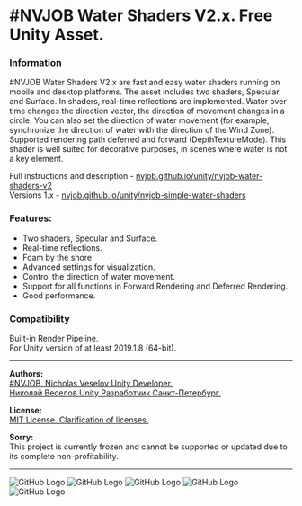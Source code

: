 # #NVJOB Water Shaders V2.x. Free Unity Asset.

### Information

#NVJOB Water Shaders V2.x are fast and easy water shaders running on mobile and desktop platforms. The asset includes two shaders, Specular and Surface. 
In shaders, real-time reflections are implemented. Water over time changes the direction vector, the direction of movement changes in a circle. 
You can also set the direction of water movement (for example, synchronize the direction of water with the direction of the Wind Zone). 
Supported rendering path deferred and forward (DepthTextureMode).
This shader is well suited for decorative purposes, in scenes where water is not a key element.

Full instructions and description - [nvjob.github.io/unity/nvjob-water-shaders-v2](https://nvjob.github.io/unity/nvjob-water-shaders-v2)<br>
Versions 1.x - [nvjob.github.io/unity/nvjob-simple-water-shaders](https://nvjob.github.io/unity/nvjob-simple-water-shaders)<br>

### Features:
- Two shaders, Specular and Surface.
- Real-time reflections.
- Foam by the shore.
- Advanced settings for visualization.
- Control the direction of water movement.
- Support for all functions in Forward Rendering and Deferred Rendering.
- Good performance.

### Compatibility

Built-in Render Pipeline.<br>
For Unity version of at least 2019.1.8 (64-bit).

-------------------------------------------------------------------

**Authors:** <br>
[#NVJOB. Nicholas Veselov Unity Developer.](https://nvjob.github.io)<br>
[Николай Веселов Unity Разработчик Санкт-Петербург.](https://nvjob.github.io)

**License:** <br>
[MIT License. Clarification of licenses.](https://nvjob.github.io/mit-license)

**Sorry:** <br>
This project is currently frozen and cannot be supported or updated due to its complete non-profitability.

-------------------------------------------------------------------

![GitHub Logo](https://nvjob.github.io/repo-a/unity/water-shaders-2/0.jpg)
![GitHub Logo](https://nvjob.github.io/repo-a/unity/water-shaders-2/3.jpg)
![GitHub Logo](https://nvjob.github.io/repo-a/unity/water-shaders-2/5.jpg)
![GitHub Logo](https://nvjob.github.io/repo-a/unity/water-shaders-2/8.jpg)
![GitHub Logo](https://nvjob.github.io/repo-a/unity/water-shaders-2/9.jpg)
